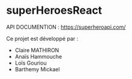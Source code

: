 # superHeroesReact

API DOCUMENTION : https://superheroapi.com/





Ce projet est développé par : 

- Claire MATHIRON
- Anaïs Hammouche
- Loïs Gouriou
- Barthemy Mickael
